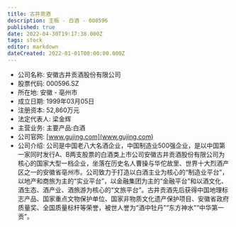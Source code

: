 ```yaml
---
title: 古井贡酒
description: 主板 - 白酒 - 000596
published: true
date: 2022-04-30T19:17:38.000Z
tags: stock
editor: markdown
dateCreated: 2022-01-01T00:00:00.000Z
---
```


- 公司名称: 安徽古井贡酒股份有限公司
- 股票代码: 000596.SZ
- 所在地: 安徽 - 亳州市
- 成立日期: 1999年03月05日
- 注册资本: 52,860万元
- 法定代表人: 梁金辉
- 主营业务: 主要产品:白酒
- 公司官网: [www.gujing.com](www.gujing.com)
- 公司介绍: 公司是中国老八大名酒企业，中国制造业500强企业，是以中国第一家同时发行A、B两支股票的白酒类上市公司安徽古井贡酒股份有限公司为核心的国家大型一档企业，坐落在历史名人曹操与华佗故里、世界十大烈酒产区之一的安徽省亳州市。公司致力于打造以白酒主业为核心的“制造业平台”，以地产和商旅为主的“实业平台”，以金融集团为主的“金融平台”和以酒文化、酒生态、酒产业、酒旅游为核心的“文旅平台”。古井贡酒先后获得中国地理标志产品、国家重点文物保护单位、国家非物质文化遗产保护项目、安徽省政府质量奖、全国质量标杆等荣誉，被世人誉为“酒中牡丹”“东方神水”“中华第一贡”。


